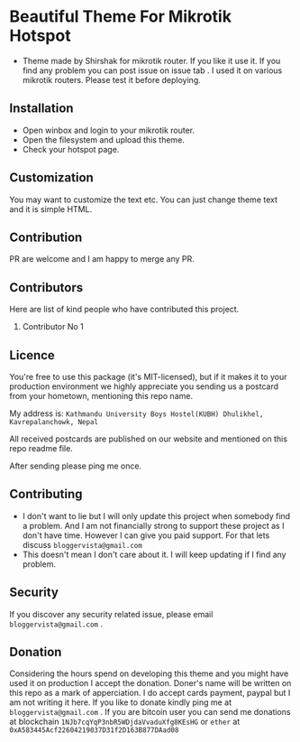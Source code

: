 # Beautiful Theme For Mikrotik Hotspot
* Theme made by Shirshak for mikrotik router. If you like it use it. If you find any problem you can post issue on issue tab . I used it on various mikrotik routers. Please test it before deploying.

## Installation
* Open winbox and login to your mikrotik router.
* Open the filesystem and upload this theme. 
* Check your hotspot page.

## Customization
You may want to customize the text etc. You can just change theme text and it is simple HTML.

## Contribution
PR are welcome and I am happy to merge any PR.

## Contributors
Here are list of kind people who have contributed this project.

1. Contributor No 1 

## Licence
You're free to use this package (it's MIT-licensed), but if it makes it to your production environment we highly appreciate you sending us a postcard from your hometown, mentioning this repo name.

My address is: `Kathmandu University Boys Hostel(KUBH) Dhulikhel, Kavrepalanchowk, Nepal`

All received postcards are published on our website and mentioned on this repo readme file.

After sending please ping me once.

## Contributing
* I don't want to lie but I will only update this project when somebody find a problem. And I am not financially strong to support these project as I don't have time. However I can give you paid support. For that lets discuss `bloggervista@gmail.com`
* This doesn't mean I don't care about it. I will keep updating if I find any problem.

## Security
If you discover any security related issue, please email `bloggervista@gmail.com` .

## Donation
Considering the hours spend on developing this theme and you might have used it on production I accept the donation. Doner's name will be written on this repo as a mark of apperciation. I do accept cards payment, paypal but I am not writing it here. If you like to donate kindly ping me at `bloggervista@gmail.com` . 
If you are bitcoin user you can send me donations at blockchain `1NJb7cqYqP3nbR5WDjdaVvaduXfg8KEsHG` or `ether` at `0xA583445Acf22604219037D31f2D163B877DAad08`
